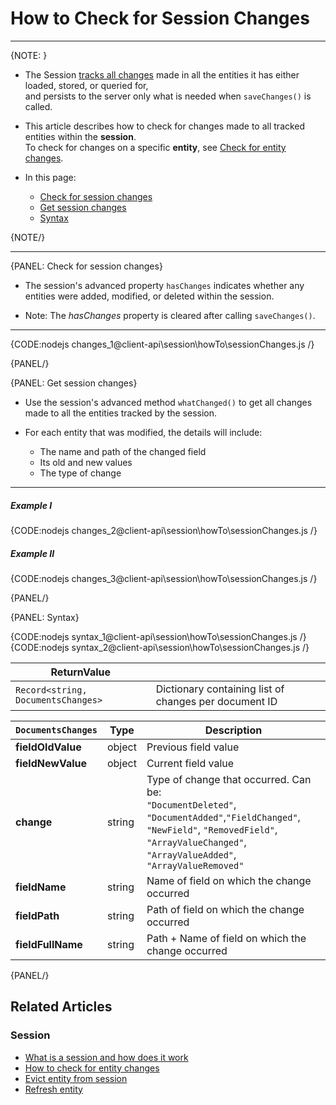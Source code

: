 # How to Check for Session Changes
---

{NOTE: }

* The Session [tracks all changes](../../../client-api/session/what-is-a-session-and-how-does-it-work#tracking-changes) 
  made in all the entities it has either loaded, stored, or queried for,  
  and persists to the server only what is needed when `saveChanges()` is called.

* This article describes how to check for changes made to all tracked entities within the **session**.  
  To check for changes on a specific **entity**, see [Check for entity changes](../../../client-api/session/how-to/check-if-entity-has-changed).

* In this page:
    * [Check for session changes](../../../client-api/session/how-to/check-if-there-are-any-changes-on-a-session#check-for-session-changes)
    * [Get session changes](../../../client-api/session/how-to/check-if-there-are-any-changes-on-a-session#get-session-changes)
    * [Syntax](../../../client-api/session/how-to/check-if-there-are-any-changes-on-a-session#syntax)

{NOTE/}

---

{PANEL: Check for session changes}

* The session's advanced property `hasChanges` indicates whether any entities were added, modified, or deleted within the session.

* Note: The _hasChanges_ property is cleared after calling `saveChanges()`.

---

{CODE:nodejs changes_1@client-api\session\howTo\sessionChanges.js /}

{PANEL/}

{PANEL: Get session changes}

* Use the session's advanced method `whatChanged()` to get all changes made to all the entities tracked by the session.

* For each entity that was modified, the details will include:
    * The name and path of the changed field
    * Its old and new values
    * The type of change

---

##### Example I

{CODE:nodejs changes_2@client-api\session\howTo\sessionChanges.js /}

##### Example II

{CODE:nodejs changes_3@client-api\session\howTo\sessionChanges.js /}

{PANEL/}

{PANEL: Syntax}

{CODE:nodejs syntax_1@client-api\session\howTo\sessionChanges.js /}
{CODE:nodejs syntax_2@client-api\session\howTo\sessionChanges.js /}

| ReturnValue                        |                                                       |
|------------------------------------|-------------------------------------------------------|
| `Record<string, DocumentsChanges>` | Dictionary containing list of changes per document ID |

| `DocumentsChanges`  | Type    | Description                                                                                                                                                                                      |
|---------------------|---------|--------------------------------------------------------------------------------------------------------------------------------------------------------------------------------------------------|
| **fieldOldValue**   | object  | Previous field value                                                                                                                                                                             |
| **fieldNewValue**   | object  | Current field value                                                                                                                                                                              |
| **change**          | string  | Type of change that occurred. Can be: <br>`"DocumentDeleted"`, `"DocumentAdded"`,`"FieldChanged"`, `"NewField"`, `"RemovedField"`, `"ArrayValueChanged"`, `"ArrayValueAdded"`, `"ArrayValueRemoved"` |
| **fieldName**       | string  | Name of field on which the change occurred                                                                                                                                                       |
| **fieldPath**       | string  | Path of field on which the change occurred                                                                                                                                                       |
| **fieldFullName**   | string  | Path + Name of field on which the change occurred                                                                                                                                                |

{PANEL/}

## Related Articles

### Session

- [What is a session and how does it work](../../../client-api/session/what-is-a-session-and-how-does-it-work)
- [How to check for entity changes](../../../client-api/session/how-to/check-if-entity-has-changed)
- [Evict entity from session](../../../client-api/session/how-to/evict-entity-from-a-session)
- [Refresh entity](../../../client-api/session/how-to/refresh-entity)

